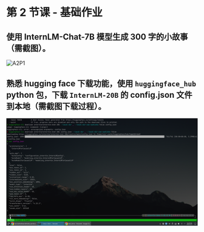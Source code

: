 # 第 2 节课 - 基础作业

## 使用 InternLM-Chat-7B 模型生成 300 字的小故事（需截图）。

![A2P1](A2P1.png)

## 熟悉 hugging face 下载功能，使用 `huggingface_hub` python 包，下载 `InternLM-20B` 的 config.json 文件到本地（需截图下载过程）。

![A2P1](A2P2.png)
